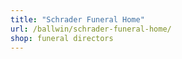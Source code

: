 ```yaml
---
title: "Schrader Funeral Home"
url: /ballwin/schrader-funeral-home/
shop: funeral directors
---
```

